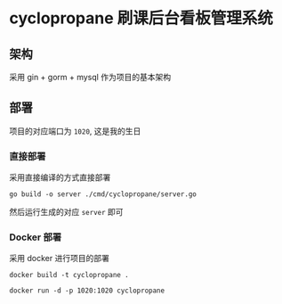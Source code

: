 # cyclopropane 刷课后台看板管理系统

## 架构

采用 gin + gorm + mysql 作为项目的基本架构

## 部署

项目的对应端口为 `1020`, 这是我的生日 

### 直接部署

采用直接编译的方式直接部署

`go build -o server ./cmd/cyclopropane/server.go`

然后运行生成的对应 `server` 即可

### Docker 部署

采用 docker 进行项目的部署

`docker build -t cyclopropane .`

`docker run -d -p 1020:1020 cyclopropane`


